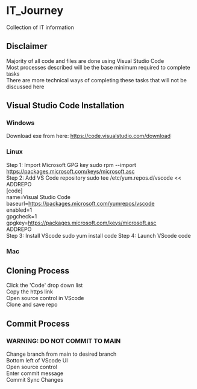 # IT_Journey
Collection of IT information

## Disclaimer
Majority of all code and files are done using Visual Studio Code  
Most processes described will be the base minimum required to complete tasks  
There are more technical ways of completing these tasks that will not be discussed here  

## Visual Studio Code Installation

### Windows
Download exe from here: https://code.visualstudio.com/download  

### Linux
Step 1: Import Microsoft GPG key
    sudo rpm --import https://packages.microsoft.com/keys/microsoft.asc  
Step 2: Add VS Code repository
    sudo tee /etc/yum.repos.d/vscode << ADDREPO  
    [code]  
    name=Visual Studio Code  
    baseurl=https://packages.microsoft.com/yumrepos/vscode  
    enabled=1  
    gpgcheck=1  
    gpgkey=https://packages.microsoft.com/keys/microsoft.asc  
    ADDREPO  
Step 3: Install VScode
    sudo yum install code
Step 4: Launch VScode
    code

### Mac

## Cloning Process
Click the 'Code' drop down list  
Copy the https link  
Open source control in VScode  
Clone and save repo  


## Commit Process
### WARNING: DO NOT COMMIT TO MAIN
Change branch from main to desired branch  
    Bottom left of VScode UI  
Open source control  
Enter commit message  
Commit
Sync Changes







